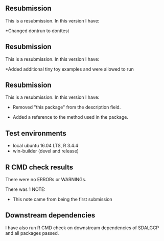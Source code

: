 ## Resubmission
This is a resubmission. In this version I have:

*Changed dontrun to donttest 

## Resubmission
This is a resubmission. In this version I have:

*Added additional tiny toy examples and were allowed to run

## Resubmission
This is a resubmission. In this version I have:

* Removed "this package" from the description field.

* Added a reference to the method used in the package.


## Test environments
* local ubuntu 16.04 LTS, R 3.4.4
* win-builder (devel and release)

## R CMD check results
There were no ERRORs or WARNINGs. 

There was 1 NOTE:

* This note came from being the first submission

## Downstream dependencies
I have also run R CMD check on downstream dependencies of SDALGCP and all packages passed.